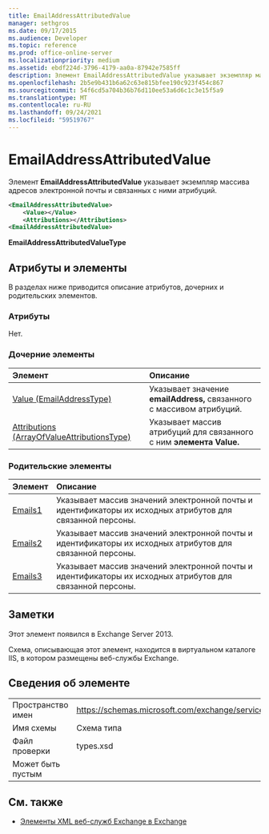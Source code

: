 ```yaml
---
title: EmailAddressAttributedValue
manager: sethgros
ms.date: 09/17/2015
ms.audience: Developer
ms.topic: reference
ms.prod: office-online-server
ms.localizationpriority: medium
ms.assetid: ebdf224d-3796-4179-aa0a-87942e7585ff
description: Элемент EmailAddressAttributedValue указывает экземпляр массива адресов электронной почты и связанных с ними атрибуций.
ms.openlocfilehash: 2b5e9b431b6a62c63e815bfee190c923f454c867
ms.sourcegitcommit: 54f6cd5a704b36b76d110ee53a6d6c1c3e15f5a9
ms.translationtype: MT
ms.contentlocale: ru-RU
ms.lasthandoff: 09/24/2021
ms.locfileid: "59519767"
---
```

# <a name="emailaddressattributedvalue"></a>EmailAddressAttributedValue

Элемент **EmailAddressAttributedValue** указывает экземпляр массива адресов электронной почты и связанных с ними атрибуций. 
  
```XML
<EmailAddressAttributedValue>
    <Value></Value>
    <Attributions></Attributions>
<EmailAddressAttributedValue>
```

 **EmailAddressAttributedValueType**
## <a name="attributes-and-elements"></a>Атрибуты и элементы

В разделах ниже приводится описание атрибутов, дочерних и родительских элементов.
  
### <a name="attributes"></a>Атрибуты

Нет.
  
### <a name="child-elements"></a>Дочерние элементы

|**Элемент**|**Описание**|
|:-----|:-----|
|[Value (EmailAddressType)](value-emailaddresstype.md) <br/> |Указывает значение **emailAddress,** связанного с массивом атрибуций.  <br/> |
|[Attributions (ArrayOfValueAttributionsType)](attributions-arrayofvalueattributionstype.md) <br/> |Указывает массив атрибуций для связанного с ним **элемента Value.**  <br/> |
   
### <a name="parent-elements"></a>Родительские элементы

|**Элемент**|**Описание**|
|:-----|:-----|
|[Emails1](emails1.md) <br/> |Указывает массив значений электронной почты и идентификаторы их исходных атрибутов для связанной персоны.  <br/> |
|[Emails2](emails2.md) <br/> |Указывает массив значений электронной почты и идентификаторы их исходных атрибутов для связанной персоны.  <br/> |
|[Emails3](emails3.md) <br/> |Указывает массив значений электронной почты и идентификаторы их исходных атрибутов для связанной персоны.  <br/> |
   
## <a name="remarks"></a>Заметки

Этот элемент появился в Exchange Server 2013.
  
Схема, описывающая этот элемент, находится в виртуальном каталоге IIS, в котором размещены веб-службы Exchange.
  
## <a name="element-information"></a>Сведения об элементе

|||
|:-----|:-----|
|Пространство имен  <br/> |https://schemas.microsoft.com/exchange/services/2006/types  <br/> |
|Имя схемы  <br/> |Схема типа  <br/> |
|Файл проверки  <br/> |types.xsd  <br/> |
|Может быть пустым  <br/> ||
   
## <a name="see-also"></a>См. также



- [Элементы XML веб-служб Exchange в Exchange](ews-xml-elements-in-exchange.md)


